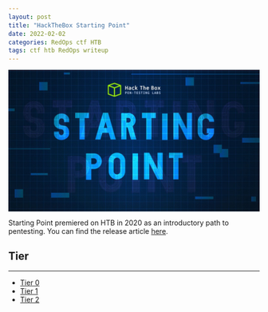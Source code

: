 ```yaml
---
layout: post
title: "HackTheBox Starting Point"
date: 2022-02-02
categories: RedOps ctf HTB
tags: ctf htb RedOps writeup
---
```

<img src='/assets/img/ctf/htb/sp/sp_logo.jpg' style='display:block;'/>

Starting Point premiered on HTB in 2020 as an introductory path to pentesting. You can find the release article [here](https://www.hackthebox.com/newsroom/starting-point).

## Tier
---
* [Tier 0](https://opfor-haunter.github.io/posts/HTB-SP-Tier-0/)
* [Tier 1](https://opfor-haunter.github.io/posts/HTB-SP-Tier-1/)
* [Tier 2](https://opfor-haunter.github.io/posts/HTB-SP-Tier-2/)
